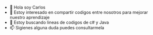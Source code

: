 - 👋 Hola soy Carlos
- 👀 Estoy interesado en compartir codigos entre nosotros para mejorar nuestro aprendizaje
- 🌱 Estoy buscando lineas de codigos de c# y Java
- 📫 Sigienes alguna duda puedes consultarmela



